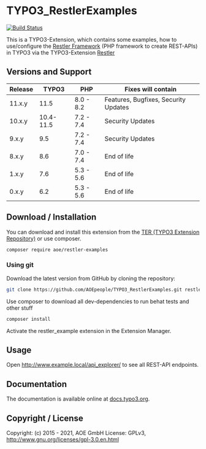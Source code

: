 # TYPO3_RestlerExamples

[![Build Status](https://github.com/AOEpeople/TYPO3_RestlerExamples/actions/workflows/tests.yml/badge.svg)](https://github.com/AOEpeople/TYPO3_RestlerExamples/actions)

This is a TYPO3-Extension, which contains some examples, how to use/configure the [Restler Framework][LuracastRestler] (PHP framework to create REST-APIs)
in TYPO3 via the TYPO3-Extension [Restler][TYPO3_Restler]

## Versions and Support

| Release | TYPO3     | PHP       | Fixes will contain                   |
|---------|-----------|-----------|--------------------------------------|
| 11.x.y  | 11.5      | 8.0 - 8.2 | Features, Bugfixes, Security Updates |
| 10.x.y  | 10.4-11.5 | 7.2 - 7.4 | Security Updates                     |
| 9.x.y   | 9.5       | 7.2 - 7.4 | Security Updates                     |
| 8.x.y   | 8.6       | 7.0 - 7.4 | End of life                          |
| 1.x.y   | 7.6       | 5.3 - 5.6 | End of life                          |
| 0.x.y   | 6.2       | 5.3 - 5.6 | End of life                          |

## Download / Installation

You can download and install this extension from the [TER (TYPO3 Extension Repository)][RestlerExamples_TER] or use composer.

```shell script
composer require aoe/restler-examples
```

### Using git

Download the latest version from GitHub by cloning the repository:

```bash
git clone https://github.com/AOEpeople/TYPO3_RestlerExamples.git restler_examples
```

Use composer to download all dev-dependencies to run behat tests and other stuff
```bash
composer install
```

Activate the restler_example extension in the Extension Manager.

## Usage
Open http://www.example.local/api_explorer/ to see all REST-API endpoints.

## Documentation

The documentation is available online at [docs.typo3.org][RestlerExamples_Documentation].

## Copyright / License

Copyright: (c) 2015 - 2021, AOE GmbH
License: GPLv3, <http://www.gnu.org/licenses/gpl-3.0.en.html>

[LuracastRestler]: https://github.com/Luracast/Restler
[TYPO3_Restler]: https://github.com/AOEpeople/TYPO3_Restler
[RestlerExamples_TER]: https://extensions.typo3.org/extension/restler_examples
[RestlerExamples_Documentation]: https://docs.typo3.org/typo3cms/extensions/restler_examples/stable/
